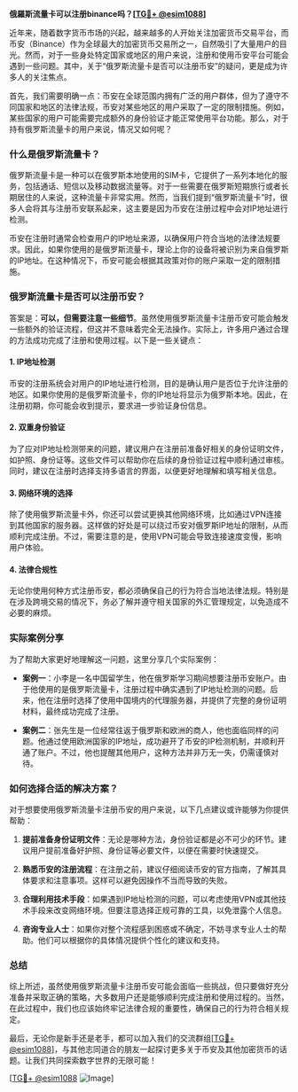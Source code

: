**俄羅斯流量卡可以注册binance吗？[[TG💪+ @esim1088](https://t.me/s/esim1088)]**

近年来，随着数字货币市场的兴起，越来越多的人开始关注加密货币交易平台，而币安（Binance）作为全球最大的加密货币交易所之一，自然吸引了大量用户的目光。然而，对于一些身处特定国家或地区的用户来说，注册和使用币安平台可能会遇到一些问题。其中，关于“俄罗斯流量卡是否可以注册币安”的疑问，更是成为许多人的关注焦点。

首先，我们需要明确一点：币安在全球范围内拥有广泛的用户群体，但为了遵守不同国家和地区的法律法规，币安对某些地区的用户采取了一定的限制措施。例如，某些国家的用户可能需要完成额外的身份验证才能正常使用平台功能。那么，对于持有俄罗斯流量卡的用户来说，情况又如何呢？

### 什么是俄罗斯流量卡？

俄罗斯流量卡是一种可以在俄罗斯本地使用的SIM卡，它提供了一系列本地化的服务，包括通话、短信以及移动数据流量等。对于一些需要在俄罗斯短期旅行或者长期居住的人来说，这种流量卡非常实用。然而，当我们提到“俄罗斯流量卡”时，很多人会将其与注册币安联系起来，这主要是因为币安在注册过程中会对IP地址进行检测。

币安在注册时通常会检查用户的IP地址来源，以确保用户符合当地的法律法规要求。因此，如果你使用的是俄罗斯流量卡，理论上你的设备将被识别为来自俄罗斯的IP地址。在这种情况下，币安可能会根据其政策对你的账户采取一定的限制措施。

### 俄罗斯流量卡是否可以注册币安？

答案是：**可以，但需要注意一些细节**。虽然使用俄罗斯流量卡注册币安可能会触发一些额外的验证流程，但这并不意味着完全无法操作。实际上，许多用户通过合理的方法成功完成了注册和使用过程。以下是一些关键点：

#### 1. **IP地址检测**
币安的注册系统会对用户的IP地址进行检测，目的是确认用户是否位于允许注册的地区。如果你使用的是俄罗斯流量卡，你的IP地址将显示为俄罗斯本地。因此，在注册初期，你可能会收到提示，要求进一步验证身份信息。

#### 2. **双重身份验证**
为了应对IP地址检测带来的问题，建议用户在注册前准备好相关的身份证明文件，如护照、身份证等。这些文件可以帮助你在后续的身份验证过程中顺利通过审核。同时，建议在注册时选择支持多语言的界面，以便更好地理解和填写相关信息。

#### 3. **网络环境的选择**
除了使用俄罗斯流量卡外，你还可以尝试更换其他网络环境，比如通过VPN连接到其他国家的服务器。这样做的好处是可以绕过币安对俄罗斯IP地址的限制，从而顺利完成注册。不过，需要注意的是，使用VPN可能会导致连接速度变慢，影响用户体验。

#### 4. **法律合规性**
无论你使用何种方式注册币安，都必须确保自己的行为符合当地法律法规。特别是在涉及跨境交易的情况下，务必了解并遵守相关国家的外汇管理规定，以免造成不必要的麻烦。

### 实际案例分享

为了帮助大家更好地理解这一问题，这里分享几个实际案例：

- **案例一**：小李是一名中国留学生，他在俄罗斯学习期间想要注册币安账户。由于他使用的是俄罗斯流量卡，注册过程中确实遇到了IP地址检测的问题。后来，他在注册时选择了使用中国境内的代理服务器，并提供了完整的身份证明材料，最终成功完成了注册。
  
- **案例二**：张先生是一位经常往返于俄罗斯和欧洲的商人，他也面临同样的问题。他通过使用欧洲国家的IP地址，成功避开了币安的IP检测机制，并顺利开通了账户。不过，他也提醒其他用户，这种方法并非万无一失，仍需谨慎对待。

### 如何选择合适的解决方案？

对于想要使用俄罗斯流量卡注册币安的用户来说，以下几点建议或许能够为你提供帮助：

1. **提前准备身份证明文件**：无论是哪种方法，身份验证都是必不可少的环节。建议用户提前准备好护照、身份证等必要文件，以便在需要时快速提交。
   
2. **熟悉币安的注册流程**：在注册之前，建议仔细阅读币安的官方指南，了解其具体要求和注意事项。这样可以避免因操作不当而导致的失败。

3. **合理利用技术手段**：如果遇到IP地址检测的问题，可以考虑使用VPN或其他技术手段来改变网络环境。但要注意选择正规可靠的工具，以免泄露个人信息。

4. **咨询专业人士**：如果你对整个流程感到困惑或不确定，不妨寻求专业人士的帮助。他们可以根据你的具体情况提供个性化的建议和支持。

### 总结

综上所述，虽然使用俄罗斯流量卡注册币安可能会面临一些挑战，但只要做好充分准备并采取正确的策略，大多数用户还是能够顺利完成注册和使用过程的。当然，在此过程中，我们也应该始终牢记法律合规的重要性，确保自己的行为符合相关规定。

最后，无论你是新手还是老手，都可以加入我们的交流群组[[TG💪+ @esim1088](https://t.me/s/esim1088)]，与其他志同道合的朋友一起探讨更多关于币安及其他加密货币的话题。让我们共同探索数字世界的无限可能！

[[TG💪+ @esim1088](https://t.me/s/esim1088) ![Image](https://i.postimg.cc/4NQfJmqS/Snipaste-2025-05-13-00-14-12.png)]